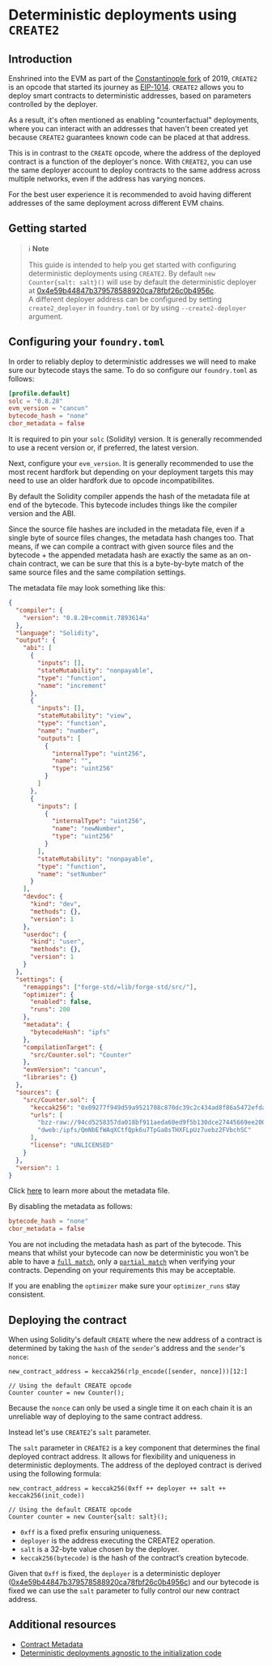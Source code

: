 # Deterministic deployments using `CREATE2`

## Introduction

Enshrined into the EVM as part of the [Constantinople fork](https://ethereum.org/en/history/#constantinople) of 2019, `CREATE2` is an opcode that started its journey as [EIP-1014](https://eips.ethereum.org/EIPS/eip-1014).
`CREATE2` allows you to deploy smart contracts to deterministic addresses, based on parameters controlled by the deployer.

As a result, it's often mentioned as enabling "counterfactual" deployments, where you can interact with an addresses that haven't been created yet because `CREATE2` guarantees known code can be placed at that address.

This is in contrast to the `CREATE` opcode, where the address of the deployed contract is a function of the deployer's nonce.
With `CREATE2`, you can use the same deployer account to deploy contracts to the same address across multiple networks, even if the address has varying nonces.

For the best user experience it is recommended to avoid having different addresses of the same deployment across different EVM chains.

## Getting started

> ℹ️ **Note**
>
> This guide is intended to help you get started with configuring deterministic deployments using `CREATE2`.
> By default `new Counter{salt: salt}()` will use by default the deterministic deployer at [0x4e59b44847b379578588920ca78fbf26c0b4956c](https://github.com/Arachnid/deterministic-deployment-proxy).  
> A different deployer address can be configured by setting `create2_deployer` in `foundry.toml` or by using `--create2-deployer` argument.

## Configuring your `foundry.toml`

In order to reliably deploy to deterministic addresses we will need to make sure our bytecode stays the same. To do so configure our `foundry.toml` as follows:

```toml
[profile.default]
solc = "0.8.28"
evm_version = "cancun"
bytecode_hash = "none"
cbor_metadata = false
```

It is required to pin your `solc` (Solidity) version. It is generally recommended to use a recent version or, if preferred, the latest version.

Next, configure your `evm_version`. It is generally recommended to use the most recent hardfork but depending on your deployment targets this may need to use an older hardfork due to opcode incompatibilites.

By default the Solidity compiler appends the hash of the metadata file at end of the bytecode. This bytecode includes things like the compiler version and the ABI.

Since the source file hashes are included in the metadata file, even if a single byte of source files changes, the metadata hash changes too. That means, if we can compile a contract with given source files and the bytecode + the appended metadata hash are exactly the same as an on-chain contract, we can be sure that this is a byte-by-byte match of the same source files and the same compilation settings.

The metadata file may look something like this:

```json
{
  "compiler": {
    "version": "0.8.28+commit.7893614a"
  },
  "language": "Solidity",
  "output": {
    "abi": [
      {
        "inputs": [],
        "stateMutability": "nonpayable",
        "type": "function",
        "name": "increment"
      },
      {
        "inputs": [],
        "stateMutability": "view",
        "type": "function",
        "name": "number",
        "outputs": [
          {
            "internalType": "uint256",
            "name": "",
            "type": "uint256"
          }
        ]
      },
      {
        "inputs": [
          {
            "internalType": "uint256",
            "name": "newNumber",
            "type": "uint256"
          }
        ],
        "stateMutability": "nonpayable",
        "type": "function",
        "name": "setNumber"
      }
    ],
    "devdoc": {
      "kind": "dev",
      "methods": {},
      "version": 1
    },
    "userdoc": {
      "kind": "user",
      "methods": {},
      "version": 1
    }
  },
  "settings": {
    "remappings": ["forge-std/=lib/forge-std/src/"],
    "optimizer": {
      "enabled": false,
      "runs": 200
    },
    "metadata": {
      "bytecodeHash": "ipfs"
    },
    "compilationTarget": {
      "src/Counter.sol": "Counter"
    },
    "evmVersion": "cancun",
    "libraries": {}
  },
  "sources": {
    "src/Counter.sol": {
      "keccak256": "0x09277f949d59a9521708c870dc39c2c434ad8f86a5472efda6a732ef728c0053",
      "urls": [
        "bzz-raw://94cd5258357da018bf911aeda60ed9f5b130dce27445669ee200313cd3389200",
        "dweb:/ipfs/QmNbEfWAqXCtfQpk6u7TpGa8sTHXFLpUz7uebz2FVbchSC"
      ],
      "license": "UNLICENSED"
    }
  },
  "version": 1
}
```

Click [here](https://playground.sourcify.dev/) to learn more about the metadata file.

By disabling the metadata as follows:

```toml
bytecode_hash = "none"
cbor_metadata = false
```

You are not including the metadata hash as part of the bytecode. This means that whilst your bytecode can now be deterministic you won't be able to have a [`full match`](https://docs.sourcify.dev/docs/full-vs-partial-match/#full-perfect-matches), only a [`partial match`](https://docs.sourcify.dev/docs/full-vs-partial-match/#partial-matches) when verifying your contracts. Depending on your requirements this may be acceptable.

If you are enabling the `optimizer` make sure your `optimizer_runs` stay consistent.

## Deploying the contract

When using Solidity's default `CREATE` where the new address of a contract is determined by taking the `hash` of the `sender`'s address and the `sender`'s `nonce`:

```ignore
new_contract_address = keccak256(rlp_encode([sender, nonce]))[12:]
```

```solidity
// Using the default CREATE opcode
Counter counter = new Counter();
```

Because the `nonce` can only be used a single time it on each chain it is an unreliable way of deploying to the same contract address.

Instead let's use `CREATE2`'s `salt` parameter.

The `salt` parameter in `CREATE2` is a key component that determines the final deployed contract address. It allows for flexibility and uniqueness in deterministic deployments. The address of the deployed contract is derived using the following formula:

```ignore
new_contract_address = keccak256(0xff ++ deployer ++ salt ++ keccak256(init_code))
```

```solidity
// Using the default CREATE opcode
Counter counter = new Counter{salt: salt}();
```

- `0xff` is a fixed prefix ensuring uniqueness.
- `deployer` is the address executing the CREATE2 operation.
- `salt` is a 32-byte value chosen by the deployer.
- `keccak256(bytecode)` is the hash of the contract’s creation bytecode.

Given that `0xff` is fixed, the `deployer` is a deterministic deployer ([0x4e59b44847b379578588920ca78fbf26c0b4956c](https://github.com/Arachnid/deterministic-deployment-proxy)) and our bytecode is fixed we can use the `salt` parameter to fully control our new contract address.

## Additional resources

- [Contract Metadata](https://docs.soliditylang.org/en/latest/metadata.html)
- [Deterministic deployments agnostic to the initialization code](https://github.com/Vectorized/solady/blob/main/src/utils/CREATE3.sol)

